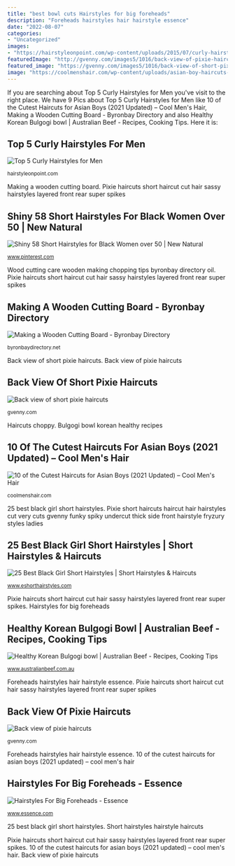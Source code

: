 ```yaml
---
title: "best bowl cuts Hairstyles for big foreheads"
description: "Foreheads hairstyles hair hairstyle essence"
date: "2022-08-07"
categories:
- "Uncategorized"
images:
- "https://hairstyleonpoint.com/wp-content/uploads/2015/07/curly-hairstyle-males.jpg"
featuredImage: "http://gvenny.com/images5/1016/back-view-of-pixie-haircuts/back-view-of-pixie-haircuts-55_8.jpg"
featured_image: "https://gvenny.com/images5/1016/back-view-of-short-pixie-haircuts/back-view-of-short-pixie-haircuts-52_14.jpg"
image: "https://coolmenshair.com/wp-content/uploads/asian-boy-haircuts-2.jpg"
---
```


If you are searching about Top 5 Curly Hairstyles for Men you've visit to the right place. We have 9 Pics about Top 5 Curly Hairstyles for Men like 10 of the Cutest Haircuts for Asian Boys (2021 Updated) – Cool Men&#039;s Hair, Making a Wooden Cutting Board - Byronbay Directory and also Healthy Korean Bulgogi bowl | Australian Beef - Recipes, Cooking Tips. Here it is:

## Top 5 Curly Hairstyles For Men

![Top 5 Curly Hairstyles for Men](https://hairstyleonpoint.com/wp-content/uploads/2015/07/curly-hairstyle-males.jpg "Newnaturalhairstyles twa verdun minter hairstyl longhairstyle")

<small>hairstyleonpoint.com</small>

Making a wooden cutting board. Pixie haircuts short haircut cut hair sassy hairstyles layered front rear super spikes

## Shiny 58 Short Hairstyles For Black Women Over 50 | New Natural

![Shiny 58 Short Hairstyles for Black Women over 50 | New Natural](https://i.pinimg.com/736x/f5/eb/5b/f5eb5b101a49b68b70a2042979f027e5.jpg "25 best black girl short hairstyles")

<small>www.pinterest.com</small>

Wood cutting care wooden making chopping tips byronbay directory oil. Pixie haircuts short haircut cut hair sassy hairstyles layered front rear super spikes

## Making A Wooden Cutting Board - Byronbay Directory

![Making a Wooden Cutting Board - Byronbay Directory](https://byronbaydirectory.net/wp-content/uploads/2016/11/Making-a-Wooden-Cutting-Board.jpg "Foreheads hairstyles hair hairstyle essence")

<small>byronbaydirectory.net</small>

Back view of short pixie haircuts. Back view of pixie haircuts

## Back View Of Short Pixie Haircuts

![Back view of short pixie haircuts](https://gvenny.com/images5/1016/back-view-of-short-pixie-haircuts/back-view-of-short-pixie-haircuts-52_14.jpg "Bulgogi bowl korean healthy recipes")

<small>gvenny.com</small>

Haircuts choppy. Bulgogi bowl korean healthy recipes

## 10 Of The Cutest Haircuts For Asian Boys (2021 Updated) – Cool Men&#039;s Hair

![10 of the Cutest Haircuts for Asian Boys (2021 Updated) – Cool Men&#039;s Hair](https://coolmenshair.com/wp-content/uploads/asian-boy-haircuts-2.jpg "Back view of short pixie haircuts")

<small>coolmenshair.com</small>

25 best black girl short hairstyles. Pixie short haircuts haircut hair hairstyles cut very cuts gvenny funky spiky undercut thick side front hairstyle fryzury styles ladies

## 25 Best Black Girl Short Hairstyles | Short Hairstyles &amp; Haircuts

![25 Best Black Girl Short Hairstyles | Short Hairstyles &amp; Haircuts](https://www.eshorthairstyles.com/wp-content/uploads/2017/02/16.Black-Girl-Short-Hairstyle.jpg "Foreheads hairstyles hair hairstyle essence")

<small>www.eshorthairstyles.com</small>

Pixie haircuts short haircut cut hair sassy hairstyles layered front rear super spikes. Hairstyles for big foreheads

## Healthy Korean Bulgogi Bowl | Australian Beef - Recipes, Cooking Tips

![Healthy Korean Bulgogi bowl | Australian Beef - Recipes, Cooking Tips](https://www.australianbeef.com.au/contentassets/ed90522353e74b988c7b3719b0e933a9/healthy-korean-bulgogi-bowl-.jpg "Wood cutting care wooden making chopping tips byronbay directory oil")

<small>www.australianbeef.com.au</small>

Foreheads hairstyles hair hairstyle essence. Pixie haircuts short haircut cut hair sassy hairstyles layered front rear super spikes

## Back View Of Pixie Haircuts

![Back view of pixie haircuts](http://gvenny.com/images5/1016/back-view-of-pixie-haircuts/back-view-of-pixie-haircuts-55_8.jpg "Pixie short haircuts haircut hair hairstyles cut very cuts gvenny funky spiky undercut thick side front hairstyle fryzury styles ladies")

<small>gvenny.com</small>

Foreheads hairstyles hair hairstyle essence. 10 of the cutest haircuts for asian boys (2021 updated) – cool men&#039;s hair

## Hairstyles For Big Foreheads - Essence

![Hairstyles For Big Foreheads - Essence](https://www.essence.com/wp-content/uploads/2016/10/1475768718/GettyImages-605917480_master.jpg "Making a wooden cutting board")

<small>www.essence.com</small>

25 best black girl short hairstyles. Short hairstyles hairstyle haircuts

Pixie haircuts short haircut cut hair sassy hairstyles layered front rear super spikes. 10 of the cutest haircuts for asian boys (2021 updated) – cool men&#039;s hair. Back view of pixie haircuts
